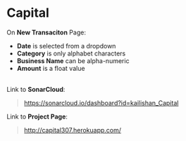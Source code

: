 # Capital

On **New Transaciton** Page: <br>
   * **Date** is selected from a dropdown<br>
   * **Category** is only alphabet characters<br>
   * **Business Name** can be alpha-numeric<br>
   * **Amount** is a float value<br><br>


Link to **SonarCloud**:<br>
>  https://sonarcloud.io/dashboard?id=kailishan_Capital

Link to **Project Page**:<br>
> http://capital307.herokuapp.com/
